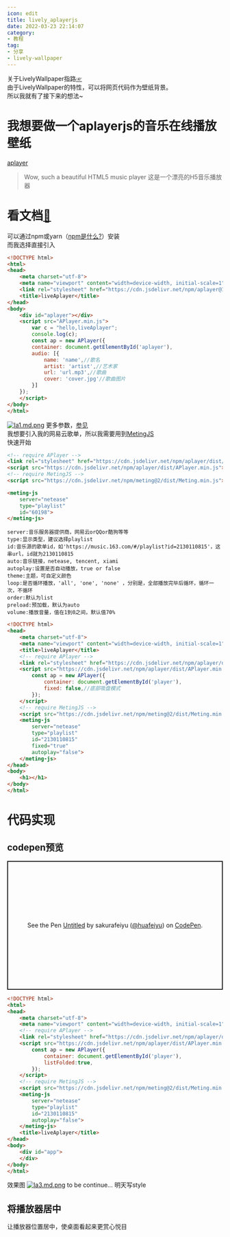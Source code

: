 ```yaml
---
icon: edit
title: lively_aplayerjs
date: 2022-03-23 22:14:07
category:
- 教程
tag:
- 分享
- lively-wallpaper
---
```

关于LivelyWallpaper指路[☞](https://sakurafeiyu.gitee.io/2022/01/07/lively/)  
由于LivelyWallpaper的特性，可以将网页代码作为壁纸背景。  
所以我就有了接下来的想法~
<!-- more -->

# 我想要做一个aplayerjs的音乐在线播放壁纸
[aplayer](https://aplayer.js.org/#/)  
> Wow, such a beautiful HTML5 music player
这是一个漂亮的H5音乐播放器
# 看文档[📕](https://aplayer.js.org/#/home)

可以通过npm或yarn（[npm是什么?]()）安装  
而我选择直接引入  
```HTML
<!DOCTYPE html>
<html>
<head>
	<meta charset="utf-8">
	<meta name="viewport" content="width=device-width, initial-scale=1">
	<link rel="stylesheet" href="https://cdn.jsdelivr.net/npm/aplayer@1.10.1/dist/APlayer.min.js">
	<title>liveAplayer</title>
</head>
<body>
	<div id="aplayer"></div>
	<script src="APlayer.min.js">
		var c = "hello,liveAplayer";
		console.log(c);
		const ap = new APlayer({
    	container: document.getElementById('aplayer'),
    	audio: [{
    		name: 'name',//歌名
    		artist: 'artist',//艺术家
    		url: 'url.mp3',//歌曲
    		cover: 'cover.jpg'//歌曲图片
    	}]
    });
	</script>
</body>
</html>
```
[![la1.md.png](https://b.picbed.cn/file/picbed-cn/2022/03/24/la1.md.png)](https://www.picbed.cn/image/roxU3)
更多参数，[参见](https://aplayer.js.org/#/zh-Hans/?id=%E5%8F%82%E6%95%B0)  
我想要引入我的网易云歌单，所以我需要用到[MetingJS](https://github.com/metowolf/MetingJS)  
快速开始
```HTML
<!-- require APlayer -->
<link rel="stylesheet" href="https://cdn.jsdelivr.net/npm/aplayer/dist/APlayer.min.css">
<script src="https://cdn.jsdelivr.net/npm/aplayer/dist/APlayer.min.js"></script>
<!-- require MetingJS -->
<script src="https://cdn.jsdelivr.net/npm/meting@2/dist/Meting.min.js"></script>

<meting-js
	server="netease"
	type="playlist"
	id="60198">
</meting-js>
```

```
server:音乐服务器提供商，网易云orQQor酷狗等等
type:显示类型，建议选择playlist
id:音乐源的歌单id，如'https://music.163.com/#/playlist?id=2130110815'，这串url，id就为2130110815
auto:音乐链接，netease, tencent, xiami
autoplay:设置是否自动播放，true or false
theme:主题，可自定义颜色
loop:是否循环播放，'all', 'one', 'none' ，分别是，全部播放完毕后循环，循环一次，不循环
order:默认为list
preload:预加载，默认为auto
volume:播放音量，值在1到0之间，默认值70%
```

```HTML
<!DOCTYPE html>
<head>
	<meta charset="utf-8">
	<meta name="viewport" content="width=device-width, initial-scale=1">
	<title>liveAplayer</title>
	<!-- require APlayer -->
	<link rel="stylesheet" href="https://cdn.jsdelivr.net/npm/aplayer/dist/APlayer.min.css">
	<script src="https://cdn.jsdelivr.net/npm/aplayer/dist/APlayer.min.js">
		const ap = new APlayer({
			container: document.getElementById('player'),
			fixed: false,//底部吸盘模式
		});
	</script>
	<!-- require MetingJS -->
	<script src="https://cdn.jsdelivr.net/npm/meting@2/dist/Meting.min.js"></script>
	<meting-js
		server="netease"
		type="playlist"
		id="2130110815"
		fixed="true"
		autoplay="false">
	</meting-js>
</head>
<body>
	<h1></h1>
</body>
</html>
```

# 代码实现
## codepen预览
<p class="codepen" data-height="300" data-theme-id="dark" data-default-tab="html,result" data-slug-hash="yLpVENo" data-user="huafeiyu" style="height: 300px; box-sizing: border-box; display: flex; align-items: center; justify-content: center; border: 2px solid; margin: 1em 0; padding: 1em;">
  <span>See the Pen <a href="https://codepen.io/huafeiyu/pen/yLpVENo">
  Untitled</a> by sakurafeiyu (<a href="https://codepen.io/huafeiyu">@huafeiyu</a>)
  on <a href="https://codepen.io">CodePen</a>.</span>
</p>
<script async src="https://cpwebassets.codepen.io/assets/embed/ei.js"></script>


```HTML
<!DOCTYPE html>
<html>
<head>
	<meta charset="utf-8">
	<meta name="viewport" content="width=device-width, initial-scale=1">
	<!-- require APlayer -->
	<link rel="stylesheet" href="https://cdn.jsdelivr.net/npm/aplayer/dist/APlayer.min.css">
	<script src="https://cdn.jsdelivr.net/npm/aplayer/dist/APlayer.min.js">
		const ap = new APlayer({
    		container: document.getElementById('player'),
    		listFolded:true,
    	});
	</script>
	<!-- require MetingJS -->
	<script src="https://cdn.jsdelivr.net/npm/meting@2/dist/Meting.min.js"></script>
	<meting-js
		server="netease"
		type="playlist"
		id="2130110815"
		autoplay="false">
	</meting-js>
	<title>liveAplayer</title>
</head>
<body>
	<div id="app">
	</div>
</body>
</html>
```

效果图
[![la3.md.png](https://b.picbed.cn/file/picbed-cn/2022/03/24/la3.md.png)](https://www.picbed.cn/image/roPJa)
to be continue...
明天写style

## 将播放器居中
让播放器位置居中，使桌面看起来更赏心悦目

